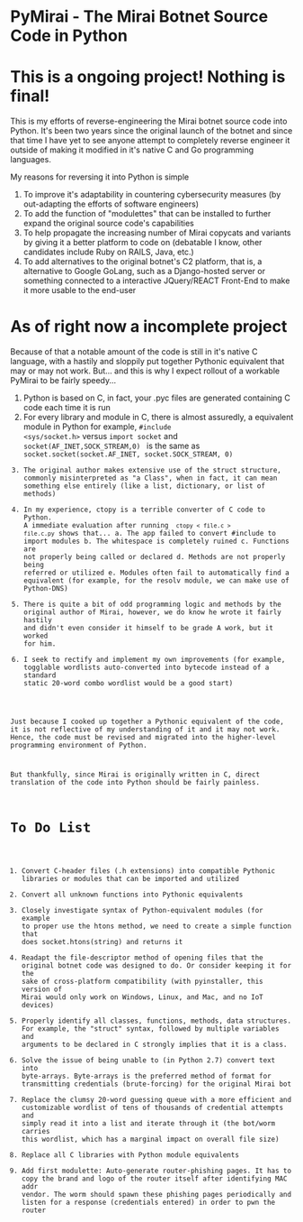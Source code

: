 # PyMirai - The Mirai Botnet Source Code in Python

# This is a ongoing project! Nothing is final!

This is my efforts of reverse-engineering the Mirai botnet source code into Python. It's been two years since the original launch of the botnet and since that time I have yet to see anyone attempt to completely reverse engineer it outside of making it modified in it's native C and Go programming languages.

My reasons for reversing it into Python is simple

1. To improve it's adaptability in countering cybersecurity measures (by out-adapting the efforts of software engineers)
2. To add the function of "modulettes" that can be installed to further expand the original source code's capabilities
3. To help propagate the increasing number of Mirai copycats and variants by giving it a better platform to code on (debatable I know, other candidates include Ruby on RAILS, Java, etc.)
4. To add alternatives to the original botnet's C2 platform, that is, a alternative to Google GoLang, such as a Django-hosted server or something connected to a interactive JQuery/REACT Front-End to make it more usable to the end-user


# As of right now a incomplete project

Because of that a notable amount of the code is still in it's native C language, with a hastily and sloppily put together Pythonic equivalent that may or may not work. But... and this is why I expect rollout of a workable PyMirai to be fairly speedy...

1. Python is based on C, in fact, your .pyc files are generated containing C code each time it is run
2. For every library and module in C, there is almost assuredly, a equivalent module in Python for example, <code>#include <sys/socket.h></code> versus <code>import socket</code> and <code> socket(AF_INET,SOCK_STREAM,0) </code> is the same as <code> socket.socket(socket.AF_INET, socket.SOCK_STREAM, 0)
3. The original author makes extensive use of the struct structure, commonly misinterpreted as "a Class", when in fact, it can mean something else entirely (like a list, dictionary, or list of methods)
4. In my experience, ctopy is a terrible converter of C code to Python. A immediate evaluation after running <code> ctopy < file.c > file.c.py</code> shows that...
		a. The app failed to convert #include to import modules
		b. The whitespace is completely ruined
		c. Functions are not properly being called or declared
		d. Methods are not properly being referred or utilized
		e. Modules often fail to automatically find a equivalent (for example, for the resolv module, we can make use of Python-DNS)
5. There is quite a bit of odd programming logic and methods by the original author of Mirai, however, we do know he wrote it fairly hastily and didn't even consider it himself to be grade A work, but it worked for him. 
6. I seek to rectify and implement my own improvements (for example, togglable wordlists auto-converted into bytecode instead of a standard static 20-word combo wordlist would be a good start)



Just because I cooked up together a Pythonic equivalent of the code, it is not reflective of my understanding of it and it may not work. Hence, the code must be revised and migrated into the higher-level programming environment of Python.

But thankfully, since Mirai is originally written in C, direct translation of the code into Python should be fairly painless.

# To Do List

1. Convert C-header files (.h extensions) into compatible Pythonic libraries or modules that can be imported and utilized
2. Convert all unknown functions into Pythonic equivalents
3. Closely investigate syntax of Python-equivalent modules (for example to proper use the htons method, we need to create a simple function that does socket.htons(string) and returns it
4. Readapt the file-descriptor method of opening files that the original botnet code was designed to do. Or consider keeping it for the sake of cross-platform compatibility (with pyinstaller, this version of Mirai would only work on Windows, Linux, and Mac, and no IoT devices)
5. Properly identify all classes, functions, methods, data structures. For example, the "struct" syntax, followed by multiple variables and arguments to be declared in C strongly implies that it is a class.
6. Solve the issue of being unable to (in Python 2.7) convert text into byte-arrays. Byte-arrays is the preferred method of format for transmitting credentials (brute-forcing) for the original Mirai bot
7. Replace the clumsy 20-word guessing queue with a more efficient and customizable wordlist of tens of thousands of credential attempts and simply read it into a list and iterate through it (the bot/worm carries this wordlist, which has a marginal impact on overall file size)
8. Replace all C libraries with Python module equivalents
9. Add first modulette: Auto-generate router-phishing pages. It has to copy the brand and logo of the router itself after identifying MAC addr vendor. The worm should spawn these phishing pages periodically and listen for a response (credentials entered) in order to pwn the router
